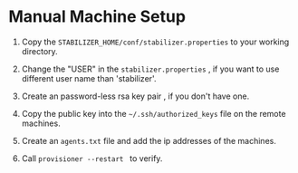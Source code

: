 Manual Machine Setup
===========================

1. Copy the ```STABILIZER_HOME/conf/stabilizer.properties``` to your working directory.

2. Change the "USER" in the ```stabilizer.properties``` , if you want to use different user name than 'stabilizer'.
    
3. Create an password-less rsa key pair , if you don't have one.    
    
4. Copy the public key into the ```~/.ssh/authorized_keys``` file on the remote machines.

5. Create an ```agents.txt``` file and add the ip addresses of the machines.

6. Call ```provisioner --restart ``` to verify.


